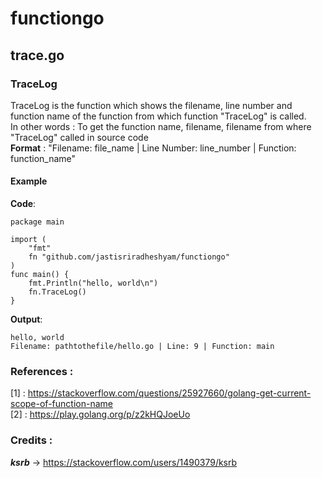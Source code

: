 # functiongo

## trace.go

### TraceLog
TraceLog is the function which shows the filename, line number and function name of the function from which function "TraceLog" is called.  
In other words : To get the function name, filename, filename from where "TraceLog" called in source code   
__Format__ : "Filename: file_name | Line  Number: line_number | Function: function_name"    

#### __Example__

__Code__:
```
package main

import (
	"fmt"
	fn "github.com/jastisriradheshyam/functiongo"
)
func main() {
	fmt.Println("hello, world\n")
	fn.TraceLog()
}
```

__Output__:
```
hello, world
Filename: pathtothefile/hello.go | Line: 9 | Function: main
```
### References :
[1] : https://stackoverflow.com/questions/25927660/golang-get-current-scope-of-function-name   
[2] : https://play.golang.org/p/z2kHQJoeUo 

### Credits :
___ksrb___ -> https://stackoverflow.com/users/1490379/ksrb